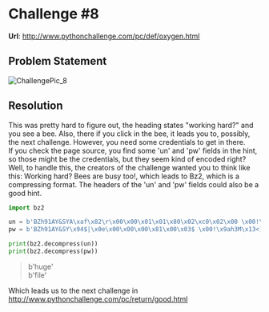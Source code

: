 # Challenge #8
**Url**: http://www.pythonchallenge.com/pc/def/oxygen.html
<br/>
## Problem Statement
![ChallengePic_8](http://www.pythonchallenge.com/pc/def/integrity.jpg)
<br/>

## Resolution
This was pretty hard to figure out, the heading states "working hard?" and you see a bee. Also, there if you click in the bee, it leads you to, possibly, the next challenge. However, you need some credentials to get in there.
<br/>
If you check the page source, you find some 'un' and 'pw' fields in the hint, so those might be the credentials, but they seem kind of encoded right? Well, to handle this, the creators of the challenge wanted you to think like this:
Working hard? Bees are busy too!, which leads to Bz2, which is a compressing format. The headers of the 'un' and 'pw' fields could also be a good hint.
 
```python
import bz2

un = b'BZh91AY&SYA\xaf\x82\r\x00\x00\x01\x01\x80\x02\xc0\x02\x00 \x00!\x9ah3M\x07<]\xc9\x14\xe1BA\x06\xbe\x084'
pw = b'BZh91AY&SY\x94$|\x0e\x00\x00\x00\x81\x00\x03$ \x00!\x9ah3M\x13<]\xc9\x14\xe1BBP\x91\xf08'

print(bz2.decompress(un))
print(bz2.decompress(pw))
```
>b'huge'<br/>
b'file'

Which leads us to the next challenge in http://www.pythonchallenge.com/pc/return/good.html
